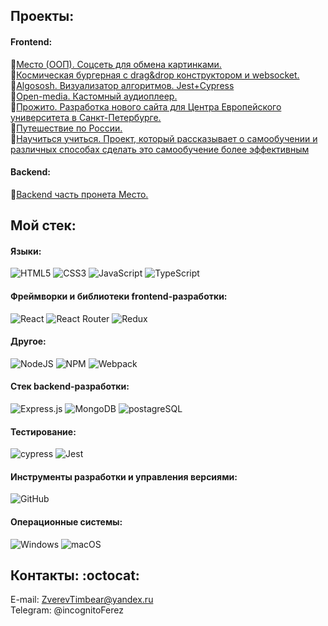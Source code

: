 ## Проекты:
#### Frontend:  

 :pushpin:<a href="https://timbearweiss.github.io/MestoPages/  ">Место (ООП). Соцсеть для обмена картинками.</a>  
 :pushpin:<a href="https://timbearweiss.github.io/testReactBurger/">Космическая бургерная с drag&drop конструктором и websocket.</a>  
 :pushpin:<a href="https://timbearweiss.github.io/AlgososhPages/">Algososh. Визуализатор алгоритмов. Jest+Cypress</a>  
 :pushpin:<a href="https://timbearweiss.github.io/MestoPages/  ">Open-media. Кастомный аудиоплеер.</a>  
 :pushpin:<a href="https://timbearweiss.github.io/Coop__project_prozhito/">Прожито. Разработка нового сайта для Центра Европейского университета в Санкт-Петербурге.</a>  
 :pushpin:<a href="https://timbearweiss.github.io/russian-travel/  ">Путешествие по России.</a>  
 :pushpin:<a href="https://timbearweiss.github.io/First_project_about_education/">Научиться учиться. Проект, который рассказывает о самообучении и различных способах сделать это самообучение более эффективным</a>  

#### Backend:  
:pushpin:<a href="https://github.com/TimBearWeiss/Mesto-API">Backend часть пронета Место.</a> 


## Мой стек:
#### Языки:  
![HTML5](https://img.shields.io/badge/html5-%23E34F26.svg?style=for-the-badge&logo=html5&logoColor=white) ![CSS3](https://img.shields.io/badge/css3-%231572B6.svg?style=for-the-badge&logo=css3&logoColor=white) ![JavaScript](https://img.shields.io/badge/javascript-%23323330.svg?style=for-the-badge&logo=javascript&logoColor=%23F7DF1E)   ![TypeScript](https://img.shields.io/badge/typescript-%23007ACC.svg?style=for-the-badge&logo=typescript&logoColor=white)  

#### Фреймворки и библиотеки frontend-разработки:  
![React](https://img.shields.io/badge/react-%2320232a.svg?style=for-the-badge&logo=react&logoColor=%2361DAFB) ![React Router](https://img.shields.io/badge/React_Router-CA4245?style=for-the-badge&logo=react-router&logoColor=white) ![Redux](https://img.shields.io/badge/redux-%23593d88.svg?style=for-the-badge&logo=redux&logoColor=white)

#### Другое:  
![NodeJS](https://img.shields.io/badge/node.js-6DA55F?style=for-the-badge&logo=node.js&logoColor=white) ![NPM](https://img.shields.io/badge/NPM-%23CB3837.svg?style=for-the-badge&logo=npm&logoColor=white) ![Webpack](https://img.shields.io/badge/webpack-%238DD6F9.svg?style=for-the-badge&logo=webpack&logoColor=black)

#### Cтек backend-разработки:  
![Express.js](https://img.shields.io/badge/express.js-%23404d59.svg?style=for-the-badge&logo=express&logoColor=%2361DAFB) ![MongoDB](https://img.shields.io/badge/MongoDB-%234ea94b.svg?style=for-the-badge&logo=mongodb&logoColor=white) ![postagreSQL](https://img.shields.io/badge/PostgreSQL-316192?style=for-the-badge&logo=postgresql&logoColor=white)  

#### Тестирование:  
![cypress](https://img.shields.io/badge/-cypress-%23E5E5E5?style=for-the-badge&logo=cypress&logoColor=058a5e) 	![Jest](https://img.shields.io/badge/-jest-%23C21325?style=for-the-badge&logo=jest&logoColor=white)

#### Инструменты разработки и управления версиями:  
![GitHub](https://img.shields.io/badge/github-%23121011.svg?style=for-the-badge&logo=github&logoColor=white)

#### Операционные системы:  
![Windows](https://img.shields.io/badge/Windows-0078D6?style=for-the-badge&logo=windows&logoColor=white) ![macOS](https://img.shields.io/badge/mac%20os-000000?style=for-the-badge&logo=macos&logoColor=F0F0F0)


## Контакты: :octocat:
E-mail: ZverevTimbear@yandex.ru  
Telegram: @incognitoFerez
<!--
**TimBearWeiss/TimBearWeiss** is a ✨ _special_ ✨ repository because its `README.md` (this file) appears on your GitHub profile.

Here are some ideas to get you started:

- 🔭 I’m currently working on ...
- 🌱 I’m currently learning ...
- 👯 I’m looking to collaborate on ...
- 🤔 I’m looking for help with ...
- 💬 Ask me about ...
- 📫 How to reach me: ...
- 😄 Pronouns: ...
- ⚡ Fun fact: ...
-->
